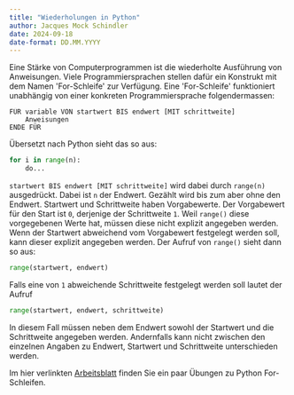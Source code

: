 ```yaml
---
title: "Wiederholungen in Python"
author: Jacques Mock Schindler
date: 2024-09-18
date-format: DD.MM.YYYY
---
```



Eine Stärke von Computerprogrammen ist die wiederholte Ausführung von
Anweisungen. Viele Programmiersprachen stellen dafür ein Konstrukt mit
dem Namen 'For-Schleife' zur Verfügung. Eine 'For-Schleife' funktioniert
unabhängig von einer konkreten Programmiersprache folgendermassen:

```
FÜR variable VON startwert BIS endwert [MIT schrittweite]
    Anweisungen
ENDE FÜR
```

Übersetzt nach Python sieht das so aus:

```python
for i in range(n):
    do...
```

`startwert BIS endwert [MIT schrittweite]` wird dabei durch `range(n)`
ausgedrückt. Dabei ist `n` der Endwert. Gezählt wird bis zum aber ohne
den Endwert. Startwert und Schrittweite haben 
Vorgabewerte. Der Vorgabewert für den Start ist `0`, derjenige der
Schrittweite `1`. Weil `range()` diese vorgegebenen Werte hat, müssen
diese nicht explizit angegeben werden. Wenn der Startwert abweichend vom
Vorgabewert festgelegt werden soll, kann dieser explizit angegeben
werden. Der Aufruf von `range()` sieht dann so aus:

```python
range(startwert, endwert)
```

Falls eine von `1` abweichende Schrittweite festgelegt werden soll
lautet der Aufruf

```python
range(startwert, endwert, schrittweite)
```

In diesem Fall müssen neben dem Endwert sowohl der Startwert und die
Schrittweite angegeben werden. Andernfalls kann nicht zwischen den
einzelnen Angaben zu Endwert, Startwert und Schrittweite unterschieden
werden. 

Im hier verlinkten
[Arbeitsblatt](https://colab.research.google.com/github/I-eW-24-28/Script/blob/main/docs/240918/for_loop.ipynb)
finden Sie ein paar Übungen zu Python For-Schleifen. 